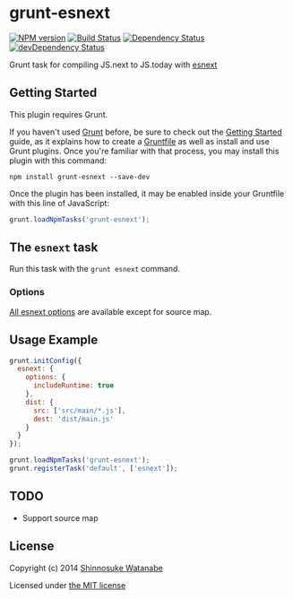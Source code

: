# grunt-esnext

[![NPM version](https://badge.fury.io/js/grunt-esnext.svg)](http://badge.fury.io/js/grunt-esnext)
[![Build Status](https://travis-ci.org/shinnn/grunt-esnext.svg?branch=master)](https://travis-ci.org/shinnn/grunt-esnext)
[![Dependency Status](https://david-dm.org/shinnn/grunt-esnext.svg)](https://david-dm.org/shinnn/grunt-esnext)
[![devDependency Status](https://david-dm.org/shinnn/grunt-esnext/dev-status.svg)](https://david-dm.org/shinnn/grunt-esnext#info=devDependencies)

Grunt task for compiling JS.next to JS.today with [esnext](https://github.com/square/esnext)

## Getting Started

This plugin requires Grunt.

If you haven't used [Grunt](http://gruntjs.com/) before, be sure to check out the [Getting Started](http://gruntjs.com/getting-started) guide, as it explains how to create a [Gruntfile](http://gruntjs.com/sample-gruntfile) as well as install and use Grunt plugins. Once you're familiar with that process, you may install this plugin with this command:

```shell
npm install grunt-esnext --save-dev
```

Once the plugin has been installed, it may be enabled inside your Gruntfile with this line of JavaScript:

```javascript
grunt.loadNpmTasks('grunt-esnext');
```

## The `esnext` task

Run this task with the `grunt esnext` command.

### Options

[All esnext options](https://github.com/square/esnext/blob/master/lib/index.js#L63-L96) are available except for source map.

## Usage Example

```javascript
grunt.initConfig({
  esnext: {
    options: {
      includeRuntime: true
    },
    dist: {
      src: ['src/main/*.js'],
      dest: 'dist/main.js' 
    }
  }
});

grunt.loadNpmTasks('grunt-esnext');
grunt.registerTask('default', ['esnext']);
```

## TODO

* Support source map

## License

Copyright (c) 2014 [Shinnosuke Watanabe](https://github.com/shinnn)

Licensed under [the MIT license](./LICENSE)
